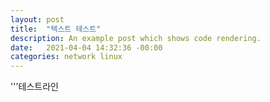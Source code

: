 ```yaml
---
layout: post
title:  "텍스트 테스트"
description: An example post which shows code rendering.
date:   2021-04-04 14:32:36 -00:00
categories: network linux
---
```

'''테스트라인
